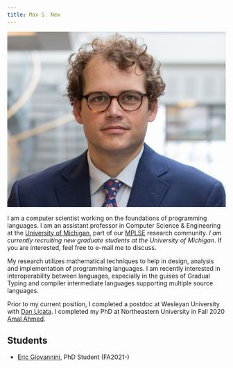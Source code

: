 ```yaml
---
title: Max S. New
---
```


<div><img src="/img/max_new2.jpg" id="selfportrait"></img></div>

I am a computer scientist working on the foundations of programming
languages. I am an assistant professor in Computer Science &
Engineering at the [University of Michigan][umich], part of our
[MPLSE][mplse] research community. *I am currently recruiting new
graduate students at the University of Michigan*. If you are
interested, feel free to e-mail me to discuss.

My research utilizes mathematical techniques to help in design,
analysis and implementation of programming languages. I am recently
interested in interoperability between languages, especially in the
guises of Gradual Typing and compiler intermediate languages
supporting multiple source languages.

Prior to my current position, I completed a postdoc at Wesleyan
University with [Dan Licata][dan]. I completed my PhD at Northeastern
University in Fall 2020 [Amal Ahmed][amal].

## Students

- [Eric Giovannini][ericg], PhD Student (FA2021-)

[ericg]: http://www-personal.umich.edu/~ericgio/index.html
[amal]: http://www.ccs.neu.edu/home/amal/
[robby]: http://www.eecs.northwestern.edu/~robby/
[dan]: https://dlicata.wescreates.wesleyan.edu/
[umich]: https://cse.engin.umich.edu/
[mplse]: http://mplse.org/
[github]: https://github.com/maxsnew

